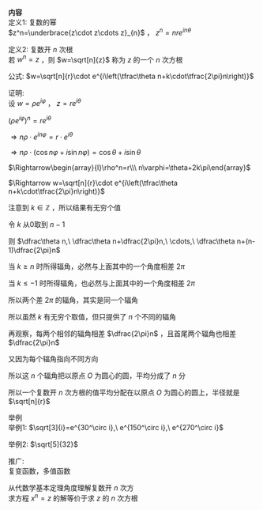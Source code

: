 **内容**  
定义1: 复数的幂  
$z^n=\underbrace{z\cdot z\cdots z}_{n}$ ， $z^n=nre^{in\theta}$  
  
定义2: 复数开 $n$ 次根  
若 $w^n=z$ ，则 $w=\sqrt[n]{z}$ 称为 $z$ 的一个 $n$ 次方根  
  
公式: $w=\sqrt[n]{r}\cdot e^{i\left(\tfrac\theta n+k\cdot\tfrac{2\pi}n\right)}$  
  
证明:  
设 $w=\rho e^{i\varphi}$ ， $z=re^{i\theta}$  
  
$(\rho e^{i\varphi})^n=re^{i\theta}$  
  
$\Rightarrow n\rho\cdot e^{in\varphi}=r\cdot e^{i\theta}$  
  
$\Rightarrow n\rho\cdot(\cos n\varphi+i\sin n\varphi)=\cos\theta+i\sin\theta$  
  
$\Rightarrow\begin{array}{l}\rho^n=r\\\ n\varphi=\theta+2k\pi\end{array}$  
  
$\Rightarrow w=\sqrt[n]{r}\cdot e^{i\left(\tfrac\theta n+k\cdot\tfrac{2\pi}n\right)}$  
  
注意到 $k\in\mathbb Z$ ，所以结果有无穷个值  
  
令 $k$ 从0取到 $n-1$  
  
则 $\dfrac\theta n,\ \dfrac\theta n+\dfrac{2\pi}n,\ \cdots,\ \dfrac\theta n+(n-1)\dfrac{2\pi}n$  
  
当 $k\geq n$ 时所得辐角，必然与上面其中的一个角度相差 $2\pi$  
  
当 $k\leq-1$ 时所得辐角，也必然与上面其中的一个角度相差 $2\pi$  
  
所以两个差 $2\pi$ 的辐角，其实是同一个辐角  
  
所以虽然 $k$ 有无穷个取值，但只提供了 $n$ 个不同的辐角  
  
再观察，每两个相邻的辐角相差 $\dfrac{2\pi}n$ ，且首尾两个辐角也相差 $\dfrac{2\pi}n$  
  
又因为每个辐角指向不同方向  
  
所以这 $n$ 个辐角把以原点 $O$ 为圆心的圆，平均分成了 $n$ 分  
  
所以一个复数开 $n$ 次方根的值平均分配在以原点 $O$ 为圆心的圆上，半径就是 $\sqrt[n]{r}$  
  
举例  
举例1: $\sqrt[3]{i}=e^{30^\circ i},\ e^{150^\circ i},\ e^{270^\circ i}$  
  
举例2: $\sqrt[5]{32}$  
  
推广:  
复变函数，多值函数  
  
从代数学基本定理角度理解复数开 $n$ 次方  
求方程 $x^n=z$ 的解等价于求 $z$ 的 $n$ 次方根  
